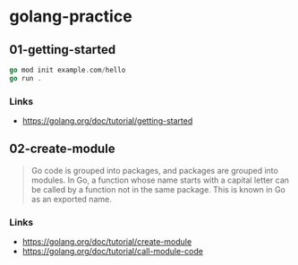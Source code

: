 # golang-practice

## 01-getting-started

```go
go mod init example.com/hello
go run .
```

### Links

- https://golang.org/doc/tutorial/getting-started

## 02-create-module

> Go code is grouped into packages, and packages are grouped into modules.
> In Go, a function whose name starts with a capital letter can be called by a function not in the same package. This is known in Go as an exported name.

### Links

- https://golang.org/doc/tutorial/create-module
- https://golang.org/doc/tutorial/call-module-code